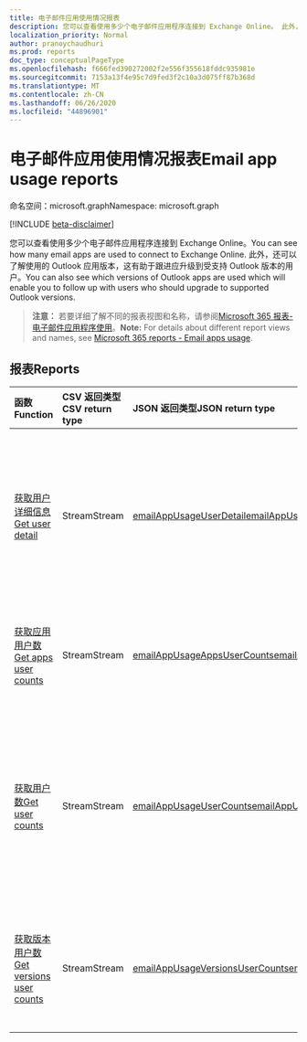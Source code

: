 ```yaml
---
title: 电子邮件应用使用情况报表
description: 您可以查看使用多少个电子邮件应用程序连接到 Exchange Online。 此外，还可以了解使用的 Outlook 应用版本，这有助于跟进应升级到受支持 Outlook 版本的用户。
localization_priority: Normal
author: pranoychaudhuri
ms.prod: reports
doc_type: conceptualPageType
ms.openlocfilehash: f666fed390272002f2e556f355618fddc935981e
ms.sourcegitcommit: 7153a13f4e95c7d9fed3f2c10a3d075ff87b368d
ms.translationtype: MT
ms.contentlocale: zh-CN
ms.lasthandoff: 06/26/2020
ms.locfileid: "44896901"
---
```

# <a name="email-app-usage-reports"></a><span data-ttu-id="9e4d0-104">电子邮件应用使用情况报表</span><span class="sxs-lookup"><span data-stu-id="9e4d0-104">Email app usage reports</span></span>

<span data-ttu-id="9e4d0-105">命名空间：microsoft.graph</span><span class="sxs-lookup"><span data-stu-id="9e4d0-105">Namespace: microsoft.graph</span></span>

[!INCLUDE [beta-disclaimer](../../includes/beta-disclaimer.md)]

<span data-ttu-id="9e4d0-106">您可以查看使用多少个电子邮件应用程序连接到 Exchange Online。</span><span class="sxs-lookup"><span data-stu-id="9e4d0-106">You can see how many email apps are used to connect to Exchange Online.</span></span> <span data-ttu-id="9e4d0-107">此外，还可以了解使用的 Outlook 应用版本，这有助于跟进应升级到受支持 Outlook 版本的用户。</span><span class="sxs-lookup"><span data-stu-id="9e4d0-107">You can also see which versions of Outlook apps are used which will enable you to follow up with users who should upgrade to supported Outlook versions.</span></span>

> <span data-ttu-id="9e4d0-108">**注意：** 若要详细了解不同的报表视图和名称，请参阅[Microsoft 365 报表-电子邮件应用程序使用](https://support.office.com/client/Email-apps-usage-c2ce12a2-934f-4dd4-ba65-49b02be4703d)。</span><span class="sxs-lookup"><span data-stu-id="9e4d0-108">**Note:** For details about different report views and names, see [Microsoft 365 reports - Email apps usage](https://support.office.com/client/Email-apps-usage-c2ce12a2-934f-4dd4-ba65-49b02be4703d).</span></span>

## <a name="reports"></a><span data-ttu-id="9e4d0-109">报表</span><span class="sxs-lookup"><span data-stu-id="9e4d0-109">Reports</span></span>

| <span data-ttu-id="9e4d0-110">函数</span><span class="sxs-lookup"><span data-stu-id="9e4d0-110">Function</span></span>                                 | <span data-ttu-id="9e4d0-111">CSV 返回类型</span><span class="sxs-lookup"><span data-stu-id="9e4d0-111">CSV return type</span></span> | <span data-ttu-id="9e4d0-112">JSON 返回类型</span><span class="sxs-lookup"><span data-stu-id="9e4d0-112">JSON return type</span></span>                         | <span data-ttu-id="9e4d0-113">说明</span><span class="sxs-lookup"><span data-stu-id="9e4d0-113">Description</span></span>                              |
| :--------------------------------------- | :-------------- | :--------------------------------------- | ---------------------------------------- |
| [<span data-ttu-id="9e4d0-114">获取用户详细信息</span><span class="sxs-lookup"><span data-stu-id="9e4d0-114">Get user detail</span></span>](../api/reportroot-getemailappusageuserdetail.md) | <span data-ttu-id="9e4d0-115">Stream</span><span class="sxs-lookup"><span data-stu-id="9e4d0-115">Stream</span></span>          | [<span data-ttu-id="9e4d0-116">emailAppUsageUserDetail</span><span class="sxs-lookup"><span data-stu-id="9e4d0-116">emailAppUsageUserDetail</span></span>](../resources/emailappusageuserdetail.md) | <span data-ttu-id="9e4d0-117">获取用户在不同电子邮件应用中执行的活动的详细信息。</span><span class="sxs-lookup"><span data-stu-id="9e4d0-117">Get details about which activities users performed on the various email apps.</span></span> |
| [<span data-ttu-id="9e4d0-118">获取应用用户数</span><span class="sxs-lookup"><span data-stu-id="9e4d0-118">Get apps user counts</span></span>](../api/reportroot-getemailappusageappsusercounts.md) | <span data-ttu-id="9e4d0-119">Stream</span><span class="sxs-lookup"><span data-stu-id="9e4d0-119">Stream</span></span>          | [<span data-ttu-id="9e4d0-120">emailAppUsageAppsUserCounts</span><span class="sxs-lookup"><span data-stu-id="9e4d0-120">emailAppUsageAppsUserCounts</span></span>](../resources/emailappusageappsusercounts.md) | <span data-ttu-id="9e4d0-121">获取每个电子邮件应用的唯一用户数。</span><span class="sxs-lookup"><span data-stu-id="9e4d0-121">Get the count of unique users per email app.</span></span> |
| [<span data-ttu-id="9e4d0-122">获取用户数</span><span class="sxs-lookup"><span data-stu-id="9e4d0-122">Get user counts</span></span>](../api/reportroot-getemailappusageusercounts.md) | <span data-ttu-id="9e4d0-123">Stream</span><span class="sxs-lookup"><span data-stu-id="9e4d0-123">Stream</span></span>          | [<span data-ttu-id="9e4d0-124">emailAppUsageUserCounts</span><span class="sxs-lookup"><span data-stu-id="9e4d0-124">emailAppUsageUserCounts</span></span>](../resources/emailappusageusercounts.md) | <span data-ttu-id="9e4d0-125">获取使用任意电子邮件应用连接到 Exchange Online 的唯一用户数。</span><span class="sxs-lookup"><span data-stu-id="9e4d0-125">Get the count of unique users that connected to Exchange Online using any email app.</span></span> |
| [<span data-ttu-id="9e4d0-126">获取版本用户数</span><span class="sxs-lookup"><span data-stu-id="9e4d0-126">Get versions user counts</span></span>](../api/reportroot-getemailappusageversionsusercounts.md) | <span data-ttu-id="9e4d0-127">Stream</span><span class="sxs-lookup"><span data-stu-id="9e4d0-127">Stream</span></span>          | [<span data-ttu-id="9e4d0-128">emailAppUsageVersionsUserCounts</span><span class="sxs-lookup"><span data-stu-id="9e4d0-128">emailAppUsageVersionsUserCounts</span></span>](../resources/emailappusageversionsusercounts.md) | <span data-ttu-id="9e4d0-129">按 Outlook 桌面版获取唯一用户数。</span><span class="sxs-lookup"><span data-stu-id="9e4d0-129">Get the count of unique users by Outlook desktop version.</span></span> |
